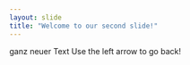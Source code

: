 ```yaml
---
layout: slide
title: "Welcome to our second slide!"
---
```

ganz neuer Text
Use the left arrow to go back!
